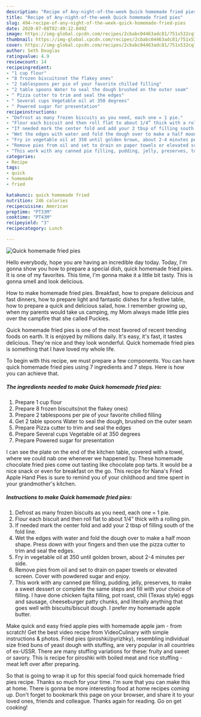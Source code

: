 ```yaml
---
description: "Recipe of Any-night-of-the-week Quick homemade fried pies"
title: "Recipe of Any-night-of-the-week Quick homemade fried pies"
slug: 494-recipe-of-any-night-of-the-week-quick-homemade-fried-pies
date: 2020-07-08T02:49:12.049Z
image: https://img-global.cpcdn.com/recipes/2cbabc04463adc81/751x532cq70/quick-homemade-fried-pies-recipe-main-photo.jpg
thumbnail: https://img-global.cpcdn.com/recipes/2cbabc04463adc81/751x532cq70/quick-homemade-fried-pies-recipe-main-photo.jpg
cover: https://img-global.cpcdn.com/recipes/2cbabc04463adc81/751x532cq70/quick-homemade-fried-pies-recipe-main-photo.jpg
author: Seth Douglas
ratingvalue: 4.9
reviewcount: 14
recipeingredient:
- "1 cup flour"
- "8 frozen biscuitsnot the flakey ones"
- "2 tablespoons per pie of your favorite chilled filling"
- "2 table spoons Water to seal the dough brushed on the outer seam"
- " Pizza cutter to trim and seal the edges"
- " Several cups Vegetable oil at 350 degrees"
- " Powered sugar for presentation"
recipeinstructions:
- "Defrost as many frozen biscuits as you need, each one = 1 pie."
- "Flour each biscuit and then roll flat to about 1/4” thick with a rolling pin."
- "If needed mark the center fold and add your 2 tbsp of filling south of the fold line."
- "Wet the edges with water and fold the dough over to make a half moon shape. Press down with your fingers and then use the pizza cutter to trim and seal the edges."
- "Fry in vegetable oil at 350 until golden brown, about 2-4 minutes per side."
- "Remove pies from oil and set to drain on paper towels or elevated screen. Cover with powdered sugar and enjoy."
- "This work with any canned pie filling, pudding, jelly, preserves, to make a sweet dessert or complete the same steps and fill with your choice of filling. I have done chicken fajita filling, pot roast, chili (Texas style) eggs and sausage, cheeseburger patty chunks, and literally anything that goes well with biscuits/biscuit dough. I prefer my homemade apple butter."
categories:
- Recipe
tags:
- quick
- homemade
- fried

katakunci: quick homemade fried 
nutrition: 246 calories
recipecuisine: American
preptime: "PT33M"
cooktime: "PT43M"
recipeyield: "3"
recipecategory: Lunch

---
```



![Quick homemade fried pies](https://img-global.cpcdn.com/recipes/2cbabc04463adc81/751x532cq70/quick-homemade-fried-pies-recipe-main-photo.jpg)

Hello everybody, hope you are having an incredible day today. Today, I'm gonna show you how to prepare a special dish, quick homemade fried pies. It is one of my favorites. This time, I'm gonna make it a little bit tasty. This is gonna smell and look delicious.

How to make homemade fried pies. Breakfast, how to prepare delicious and fast dinners, how to prepare light and fantastic dishes for a festive table, how to prepare a quick and delicious salad, how. I remember growing up, when my parents would take us camping, my Mom always made little pies over the campfire that she called Puckies.

Quick homemade fried pies is one of the most favored of recent trending foods on earth. It is enjoyed by millions daily. It's easy, it's fast, it tastes delicious. They're nice and they look wonderful. Quick homemade fried pies is something that I have loved my whole life.


To begin with this recipe, we must prepare a few components. You can have quick homemade fried pies using 7 ingredients and 7 steps. Here is how you can achieve that.

##### The ingredients needed to make Quick homemade fried pies:

1. Prepare 1 cup flour
1. Prepare 8 frozen biscuits(not the flakey ones)
1. Prepare 2 tablespoons per pie of your favorite chilled filling
1. Get 2 table spoons Water to seal the dough, brushed on the outer seam
1. Prepare  Pizza cutter to trim and seal the edges
1. Prepare  Several cups Vegetable oil at 350 degrees
1. Prepare  Powered sugar for presentation


I can see the plate on the end of the kitchen table, covered with a towel, where we could nab one whenever we happened by. These homemade chocolate fried pies come out tasting like chocolate pop tarts. It would be a nice snack or even for breakfast on the go. This recipe for Nana&#39;s Fried Apple Hand Pies is sure to remind you of your childhood and time spent in your grandmother&#39;s kitchen. 

##### Instructions to make Quick homemade fried pies:

1. Defrost as many frozen biscuits as you need, each one = 1 pie.
1. Flour each biscuit and then roll flat to about 1/4” thick with a rolling pin.
1. If needed mark the center fold and add your 2 tbsp of filling south of the fold line.
1. Wet the edges with water and fold the dough over to make a half moon shape. Press down with your fingers and then use the pizza cutter to trim and seal the edges.
1. Fry in vegetable oil at 350 until golden brown, about 2-4 minutes per side.
1. Remove pies from oil and set to drain on paper towels or elevated screen. Cover with powdered sugar and enjoy.
1. This work with any canned pie filling, pudding, jelly, preserves, to make a sweet dessert or complete the same steps and fill with your choice of filling. I have done chicken fajita filling, pot roast, chili (Texas style) eggs and sausage, cheeseburger patty chunks, and literally anything that goes well with biscuits/biscuit dough. I prefer my homemade apple butter.


Make quick and easy fried apple pies with homemade apple jam - from scratch! Get the best video recipe from VideoCulinary with simple instructions &amp; photos. Fried pies (piroshki/pyrizhky), resembling individual size fried buns of yeast dough with stuffing, are very popular in all countries of ex-USSR. There are many stuffing variations for these: fruity and sweet or savory. This is recipe for piroshki with boiled meat and rice stuffing - meat left over after preparing. 

So that is going to wrap it up for this special food quick homemade fried pies recipe. Thanks so much for your time. I'm sure that you can make this at home. There is gonna be more interesting food at home recipes coming up. Don't forget to bookmark this page on your browser, and share it to your loved ones, friends and colleague. Thanks again for reading. Go on get cooking!

